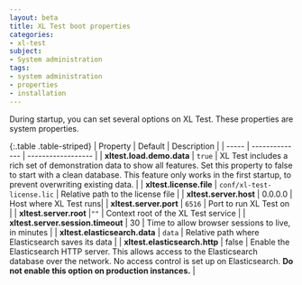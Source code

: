 ```yaml
---
layout: beta
title: XL Test boot properties
categories:
- xl-test
subject:
- System administration
tags:
- system administration
- properties
- installation
---
```


During startup, you can set several options on XL Test. These properties are system properties. 

{:.table .table-striped}
| Property | Default | Description |
| ----- | -------------- | ------------------ |
| **xltest.load.demo.data** | `true` | XL Test includes a rich set of demonstration data to show all features. Set this property to false to start with a clean database. This feature only works in the first startup, to prevent overwriting existing data. |
| **xltest.license.file** | `conf/xl-test-license.lic` | Relative path to the license file |
| **xltest.server.host** | 0.0.0.0 |  Host where XL Test runs|
| **xltest.server.port** | `6516` | Port to run XL Test on |
| **xltest.server.root** |`""` | Context root of the XL Test service |
| **xltest.server.session.timeout** | 30 | Time to allow browser sessions to live, in minutes |
| **xltest.elasticsearch.data** | `data` | Relative path where Elasticsearch saves its data |
| **xltest.elasticsearch.http** | false | Enable the Elasticsearch HTTP server. This allows access to the Elasticsearch database over the network. No access control is set up on Elasticsearch. **Do not enable this option on production instances.** |



